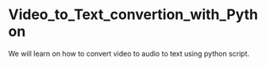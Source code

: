 # Video_to_Text_convertion_with_Python
We will learn on how to convert video to audio to text using python script.
